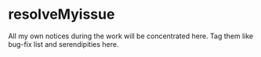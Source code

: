 # resolveMyissue
All my own notices during the work will be concentrated here.
Tag them like bug-fix list and serendipities here.
